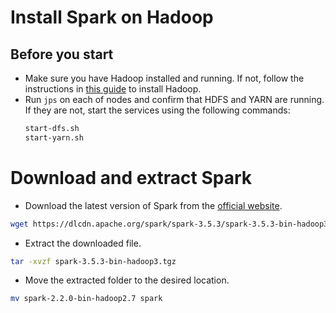# Install Spark on Hadoop

## Before you start
- Make sure you have Hadoop installed and running. If not, follow the instructions in [this guide](install_hadoop.MD) to install Hadoop.
- Run ```jps``` on each of nodes and confirm that HDFS and YARN are running. If they are not, start the services using the following commands:
    ```bash
    start-dfs.sh
    start-yarn.sh
    ```

# Download and extract Spark
- Download the latest version of Spark from the [official website](https://spark.apache.org/downloads.html).
```bash
wget https://dlcdn.apache.org/spark/spark-3.5.3/spark-3.5.3-bin-hadoop3.tgz
```

- Extract the downloaded file.
```bash
tar -xvzf spark-3.5.3-bin-hadoop3.tgz
```

- Move the extracted folder to the desired location.
```bash
mv spark-2.2.0-bin-hadoop2.7 spark
```